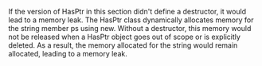 If the version of HasPtr in this section didn't define a destructor, it would lead to a memory leak. The HasPtr class dynamically allocates memory for the string member ps using new. Without a destructor, this memory would not be released when a HasPtr object goes out of scope or is explicitly deleted. As a result, the memory allocated for the string would remain allocated, leading to a memory leak.